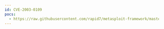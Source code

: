 ```yaml
---
id: CVE-2003-0109
pocs:
  - https://raw.githubusercontent.com/rapid7/metasploit-framework/master/modules/exploits/windows/iis/ms03_007_ntdll_webdav.rb
---
```

